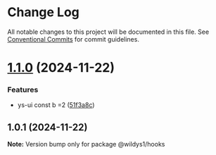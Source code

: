 # Change Log

All notable changes to this project will be documented in this file.
See [Conventional Commits](https://conventionalcommits.org) for commit guidelines.

# [1.1.0](https://github.com/skillstar/ys-libs/compare/@wildys1/hooks@1.0.1...@wildys1/hooks@1.1.0) (2024-11-22)


### Features

* ys-ui const b =2 ([51f3a8c](https://github.com/skillstar/ys-libs/commit/51f3a8cd229c6011758e40bff209a4e46c5cadc0))





## 1.0.1 (2024-11-22)

**Note:** Version bump only for package @wildys1/hooks
